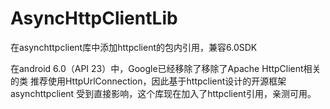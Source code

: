# AsyncHttpClientLib
在asynchttpclient库中添加httpclient的包内引用，兼容6.0SDK

在android 6.0（API 23）中，Google已经移除了移除了Apache HttpClient相关的类
推荐使用HttpUrlConnection，因此基于httpclient设计的开源框架asynchttpclient
受到直接影响，这个库现在加入了httpclient引用，亲测可用。
